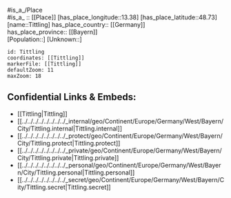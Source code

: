 ﻿---
location: [48.73,13.38] 
mapzoom: [7,12] 
mapmarker: city 
type: City
tags:
- geo/City


SpocWebEntityId: 34885
isDeleted: false
confidential: public

---
#is_a_/Place  
#is_a_ :: [[Place]] 
[has_place_longitude::13.38] 
[has_place_latitude::48.73] 
[name::Tittling] 
has_place_country:: [[Germany]]  
has_place_province:: [[Bayern]]  
[Population::] 
[Unknown::] 


```leaflet
id: Tittling
coordinates: [[Tittling]] 
markerFile: [[Tittling]] 
defaultZoom: 11 
maxZoom: 18
```


## Confidential Links & Embeds: 
- [[Tittling|Tittling]]  
- [[../../../../../../../../_internal/geo/Continent/Europe/Germany/West/Bayern/City/Tittling.internal|Tittling.internal]] 
- [[../../../../../../../../_protect/geo/Continent/Europe/Germany/West/Bayern/City/Tittling.protect|Tittling.protect]] 
- [[../../../../../../../../_private/geo/Continent/Europe/Germany/West/Bayern/City/Tittling.private|Tittling.private]] 
- [[../../../../../../../../_personal/geo/Continent/Europe/Germany/West/Bayern/City/Tittling.personal|Tittling.personal]] 
- [[../../../../../../../../_secret/geo/Continent/Europe/Germany/West/Bayern/City/Tittling.secret|Tittling.secret]] 

